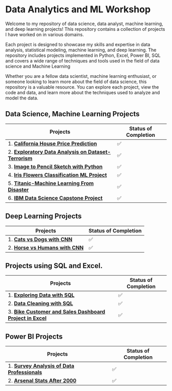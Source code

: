 # Data Analytics and ML Workshop
Welcome to my repository of data science, data analyst, machine learning, and deep learning projects! This repository contains a collection of projects I have worked on in various domains.

Each project is designed to showcase my skills and expertise in data analysis, statistical modeling, machine learning, and deep learning. The repository includes projects implemented in Python, Excel, Power BI, SQL and covers a wide range of techniques and tools used in the field of data science and Machine Learning

Whether you are a fellow data scientist, machine learning enthusiast, or someone looking to learn more about the field of data science, this repository is a valuable resource. You can explore each project, view the code and data, and learn more about the techniques used to analyze and model the data.

## Data Science, Machine Learning Projects
| **Projects** | **Status of Completion** |
| ----- | -----|
| 1. [**California House Price Prediction**](https://github.com/SumitxThokar/California-House-Price-Prediction) | :white_check_mark: |
| 2. [**Exploratory Data Analysis on Dataset-Terrorism**](https://github.com/SumitxThokar/LetsGrowMoreProjects/blob/main/Global%20terrorism/GlobalTerrrorism.ipynb) | :white_check_mark: |
| 3. [**Image to Pencil Sketch with Python**](https://github.com/SumitxThokar/LetsGrowMoreProjects/blob/main/Pencil%20image%20converter/Pencil_Sketch_Converter.ipynb)  |:white_check_mark: |
| 4. [**Iris Flowers Classification ML Project**](https://github.com/SumitxThokar/LetsGrowMoreProjects/blob/main/Iris/IrisFlowerClassificationwithKNN.ipynb) | :white_check_mark: | 
| 5. [**Titanic-Machine Learning From Disaster**](https://github.com/SumitxThokar/Titanic---Machine-Learning-from-Disaster/blob/main/Titanic%20prediction/titanic.ipynb) | :white_check_mark: | 
| 6. [**IBM Data Science Capstone Project**](https://github.com/SumitxThokar/Data-Science-Capstone-Project) | :white_check_mark: | 

## Deep Learning Projects
| **Projects** | **Status of Completion** |
| ----- | -----|
| 1. [**Cats vs Dogs with CNN**](https://github.com/SumitxThokar/Neural-Networks/blob/main/Jupyter_File/C2W2_Assignment.ipynb) | :white_check_mark: |
| 2. [**Horse vs Humans with CNN**](https://github.com/SumitxThokar/Neural-Networks/blob/main/Jupyter_File/C2W3_Assignment.ipynb) | :white_check_mark: |

## Projects using SQL and Excel.
|**Projects**| **Status of Completion** |
| ----- | -----|
| 1. [**Exploring Data with SQL**](https://github.com/SumitxThokar/Exploring-Data-with-SQL) | :white_check_mark: |
| 2. [**Data Cleaning with SQL**](https://github.com/SumitxThokar/Data-Cleaning-with-SQL) | :white_check_mark: |
| 3. [**Bike Customer and Sales Dashboard Project in Excel**](https://github.com/SumitxThokar/Full-project-in-Excel) | :white_check_mark: |

## Power BI Projects
| **Projects** | **Status of Completion** |
| ----- | -----|
| 1. [**Survey Analysis of Data Professionals**](https://github.com/SumitxThokar/Power_BI_Projects./blob/main/First%20Power%20BI%20(Alex)/project_1.pbix) | :white_check_mark: |
| 2. [**Arsenal Stats After 2000**](https://github.com/SumitxThokar/Power-BI-Projects./blob/main/Arsenal_Stats/foot.pbix) | :white_check_mark: |

